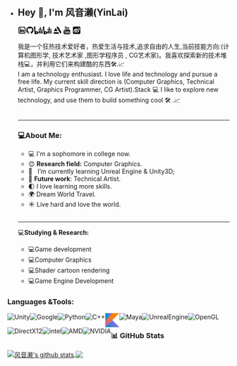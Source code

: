 - ## Hey 👋, I'm 风音濑(YinLai)
  <a href='https://www.linkedin.com/'><img align='left' alt="linkedin" src="https://github.com/YinlaiFeng/YinlaiFeng/blob/main/Assets/linkedin.svg" height='18px'/></a>
  <a href='https://yinlaifeng.github.io/'><img align='left' alt="Github" src="https://github.com/YinlaiFeng/YinlaiFeng/blob/main/Assets/github.svg" height='18px'/></a>
  <a href='https://www.bilibili.com'><img alt="BiliBili" src="https://github.com/YinlaiFeng/YinlaiFeng/blob/main/Assets/BILIBILI_LOGO.svg" height='18px'/></a>
   <a href='https://www.artstation.com'><img alt="BiliBili" src="https://github.com/YinlaiFeng/YinlaiFeng/blob/main/Assets/artstation.svg" height='18px'/></a>
   <a href='https://www.youtube.com'><img alt="BiliBili" src="https://github.com/YinlaiFeng/YinlaiFeng/blob/main/Assets/youtube.svg" height='18px'/></a>
   <a href='https://www.weibo.com'><img alt="BiliBili" src="https://github.com/YinlaiFeng/YinlaiFeng/blob/main/Assets/%E5%BE%AE%E5%8D%9A.svg" height='18px'/></a>

  我是一个狂热技术爱好者，热爱生活与技术,追求自由的人生,当前技能方向:(计算机图形学, 技术艺术家 ,图形学程序员 , CG艺术家)。我喜欢探索新的技术堆栈💻，并利用它们来构建酷的东西🛠️.📈
  <br/>
  I am a technology enthusiast. I love life and technology and pursue a free life. My current skill direction is (Computer Graphics, Technical Artist, Graphics Programmer, CG Artist).Stack 💻 I like to explore new technology, and use them to build something cool 🛠 ️.📈
  <br/>
  <br/>

  ***

  ### 💻About Me:

  - 💻	I'm a sophomore in college now.
  - 😊   **Research field:** Computer Graphics.
  - 🌱 &nbsp; I’m currently learning Unreal Engine & Unity3D; 
  - 🎏   **Future work**: Technical Artist.
  - 🌓	I love learning more skills.
  - 🌍	Dream World Travel.
  - ☀️	Live hard and love the world.
  
  <br>
  
  ***
  
  💻**Studying & Research:**
  
  	- 💻Game development
  	- 💻Computer Graphics 
  	- 💻Shader cartoon rendering
  	- 💻Game Engine Development
  
  
### Languages &Tools:
  <a href="https://unity.com/" target="_blank"> <img align="left" src="https://www.vectorlogo.zone/logos/unity3d/unity3d-icon.svg" alt="Unity" height="32px"/> </a> 
<a href="https://www.google.com" target="_blank"> <img align="left" src="https://www.vectorlogo.zone/logos/google/google-icon.svg" alt="Google" height="32px"/> </a> 
  <a href="https://www.python.org" target="_blank"><img align="left" alt="Python" height ="32px" src="https://www.vectorlogo.zone/logos/python/python-icon.svg"></a>
  <a href="https://www.cplusplus.com/" target="_blank"> <img align="left" alt="C++" height ="32px" src="https://upload.wikimedia.org/wikipedia/commons/thumb/1/18/ISO_C%2B%2B_Logo.svg/306px-ISO_C%2B%2B_Logo.svg.png"> </a>
  <a href="https://kotlinlang.org" target="_blank"><img align="left" alt="Kotlin" height ="32px" src="https://raw.githubusercontent.com/github/explore/80688e429a7d4ef2fca1e82350fe8e3517d3494d/topics/kotlin/kotlin.png"></a>
  <a href="https://www.autodesk.com/products/maya/overview" target="_blank"><img align="left" alt="Maya" height ="32px" src="https://seeklogo.com/images/A/autodesk-maya-logo-A8D58F0B59-seeklogo.com.jpg"></a>
  <a href="https://www.unrealengine.com/" target="_blank"> <img align="left" src="https://upload.wikimedia.org/wikipedia/commons/thumb/d/da/Unreal_Engine_Logo.svg/232px-Unreal_Engine_Logo.svg.png" alt="UnrealEngine" height ="32px"/> </a>
  <a href="https://opengl.org/" target="_blank"> <img align="left" src="https://upload.wikimedia.org/wikipedia/commons/thumb/e/e9/Opengl-logo.svg/512px-Opengl-logo.svg.png" alt="OpenGL" height ="32px"/> </a>
  <a href="https://www.nvidia.com/en-us/geforce/technologies/dx12/" target="_blank"> <img align="left" src="https://upload.wikimedia.org/wikipedia/commons/thumb/7/7f/Microsoft-DirectX-Logo-wordmark.svg/799px-Microsoft-DirectX-Logo-wordmark.svg.png" alt="DirectX12" height ="32px"/> </a>
  <a href="https://www.intel.com/" target="_blank"> <img align="left" src="https://upload.wikimedia.org/wikipedia/commons/thumb/4/4e/Intel_logo_%282006%29.svg/800px-Intel_logo_%282006%29.svg.png" alt="intel" height ="32px"/> </a>
  <a href="https://www.amd.com/" target="_blank"> <img align="left" src="https://upload.wikimedia.org/wikipedia/commons/thumb/7/7c/AMD_Logo.svg/800px-AMD_Logo.svg.png" alt="AMD" height ="32px"/> </a>
  <a href="https://www.nvidia.com/" target="_blank"> <img align="left" src="https://upload.wikimedia.org/wikipedia/sco/thumb/2/21/Nvidia_logo.svg/351px-Nvidia_logo.svg.png" alt="NVIDIA" height ="32px"/> </a>


  <br>


  ### 📊 GitHub Stats
<a href="https://github.com/YinlaiFeng/github-readme-stats">
  <img align="center" src="https://github-readme-stats.vercel.app/api?username=YinlaiFeng&show_icons=true&theme=dracula" alt="风音濑's github stats" />
</a>
<a href="https://github.com/YinlaiFeng/github-readme-stats">
  <img align="center" src="https://github-readme-stats.vercel.app/api/top-langs/?username=YinlaiFeng&langs_count=8)](https://github.com/YinlaiFeng/github-readme-stats)" />
</a>